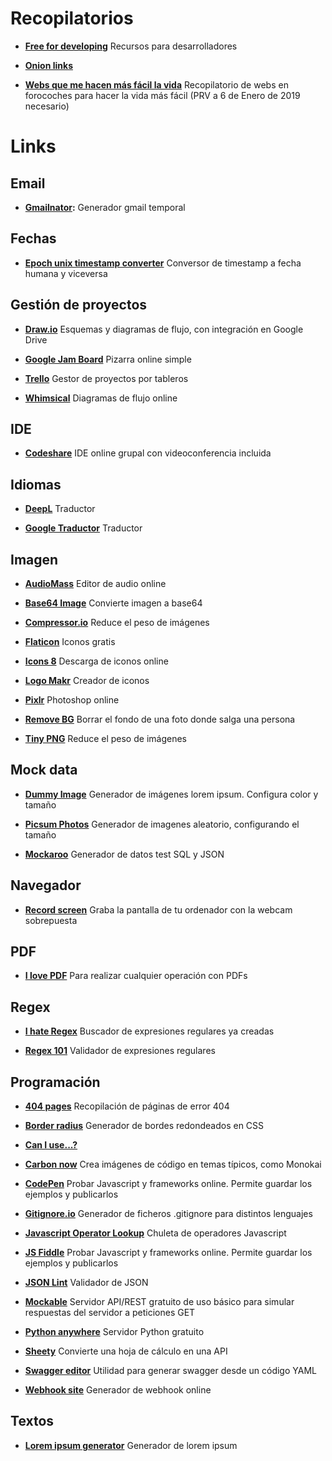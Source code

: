 # Recopilatorios
- __[Free for developing](https://free-for.dev/#/)__ Recursos para desarrolladores

- __[Onion links](Onion%20links.md)__

- __[Webs que me hacen más fácil la vida](https://www.forocoches.com/foro/showthread.php?t=6926166)__ Recopilatorio de webs en forocoches para hacer la vida más fácil (PRV a 6 de Enero de 2019 necesario)

# Links

## Email
- __[Gmailnator](https://www.gmailnator.com/):__ Generador gmail temporal

## Fechas
- __[Epoch unix timestamp converter](https://www.epochconverter.com/)__ Conversor de timestamp a fecha humana y viceversa


## Gestión de proyectos
- __[Draw.io](https://app.diagrams.net/)__ Esquemas y diagramas de flujo, con integración en Google Drive

- __[Google Jam Board](https://jamboard.google.com/)__ Pizarra online simple

- __[Trello](https://trello.com/)__ Gestor de proyectos por tableros

- __[Whimsical](https://whimsical.com/)__ Diagramas de flujo online


## IDE
- __[Codeshare](https://codeshare.io/)__ IDE online grupal con videoconferencia incluida


## Idiomas
- __[DeepL](https://www.deepl.com/translator)__ Traductor

- __[Google Traductor](https://translate.google.com/)__ Traductor


## Imagen
- __[AudioMass](https://audiomass.co/)__ Editor de audio online

- __[Base64 Image](https://www.base64-image.de/)__ Convierte imagen a base64

- __[Compressor.io](https://compressor.io/)__ Reduce el peso de imágenes

- __[Flaticon](https://www.flaticon.com/)__ Iconos gratis

- __[Icons 8](https://icons8.com/)__ Descarga de iconos online

- __[Logo Makr](https://logomakr.com/)__ Creador de iconos

- __[Pixlr](https://pixlr.com/es/)__ Photoshop online

- __[Remove BG](https://www.remove.bg/)__ Borrar el fondo de una foto donde salga una persona

- __[Tiny PNG](https://tinypng.com/)__ Reduce el peso de imágenes


## Mock data
- __[Dummy Image](https://dummyimage.com/)__ Generador de imágenes lorem ipsum. Configura color y tamaño

- __[Picsum Photos](https://picsum.photos/)__ Generador de imagenes aleatorio, configurando el tamaño

- __[Mockaroo](https://www.mockaroo.com/)__ Generador de datos test SQL y JSON


## Navegador
- __[Record screen](https://recordscreen.io/)__ Graba la pantalla de tu ordenador con la webcam sobrepuesta
## PDF
- __[I love PDF](https://www.ilovepdf.com/)__ Para realizar cualquier operación con PDFs


## Regex
- __[I hate Regex](https://ihateregex.io/)__ Buscador de expresiones regulares ya creadas

- __[Regex 101](https://regex101.com/)__ Validador de expresiones regulares


## Programación
- __[404 pages](https://www.404pages.xyz/)__ Recopilación de páginas de error 404

- __[Border radius](https://border-radius.com/)__ Generador de bordes redondeados en CSS

- __[Can I use...?](https://caniuse.com/)__

- __[Carbon now](https://carbon.now.sh/)__ Crea imágenes de código en temas típicos, como Monokai

- __[CodePen](https://codepen.io/)__ Probar Javascript y frameworks online. Permite guardar los ejemplos y publicarlos

- __[Gitignore.io](https://www.toptal.com/developers/gitignore)__ Generador de ficheros .gitignore para distintos lenguajes

- __[Javascript Operator Lookup](https://joshwcomeau.com/operator-lookup/)__ Chuleta de operadores Javascript

- __[JS Fiddle](https://jsfiddle.net/)__ Probar Javascript y frameworks online. Permite guardar los ejemplos y publicarlos

- __[JSON Lint](https://jsonlint.com/)__ Validador de JSON

- __[Mockable](https://www.mockable.io/)__ Servidor API/REST gratuito de uso básico para simular respuestas del servidor a peticiones GET

- __[Python anywhere](https://www.pythonanywhere.com/)__ Servidor Python gratuito

- __[Sheety](https://sheety.co/)__ Convierte una hoja de cálculo en una API

- __[Swagger editor](https://editor.swagger.io/)__ Utilidad para generar swagger desde un código YAML

- __[Webhook site](https://webhook.site)__ Generador de webhook online


## Textos
- __[Lorem ipsum generator](https://www.lipsum.com/)__ Generador de lorem ipsum
